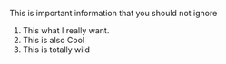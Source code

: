 This is important information that you should not ignore

1. This what I really want.
2. This is also Cool
3. This is totally wild
